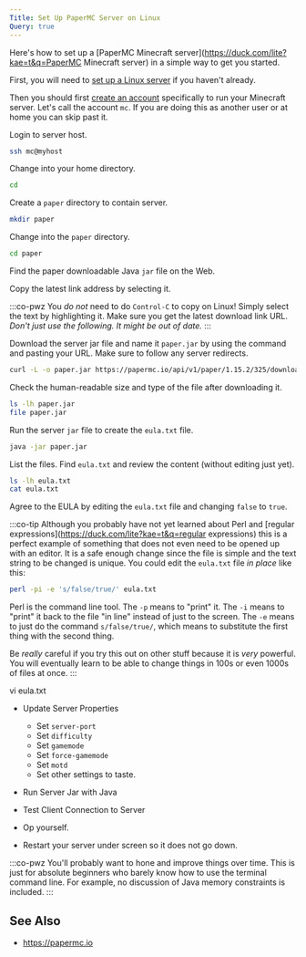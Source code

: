 ```yaml
---
Title: Set Up PaperMC Server on Linux
Query: true
---
```


Here's how to set up a [PaperMC Minecraft server](https://duck.com/lite?kae=t&q=PaperMC Minecraft server) in a simple way to get you started. 

First, you will need to [set up a Linux server](/tools/linux/server/tasks/setup/) if you haven't already.

Then you should first [create an
account](/tools/linux/server/tasks/adduser/) specifically to run your
Minecraft server. Let's call the account `mc`. If you are doing this as
another user or at home you can skip past it.

Login to server host.

```sh
ssh mc@myhost
```

Change into your home directory.

```sh
cd
```

Create a `paper` directory to contain server.

```sh
mkdir paper
```

Change into the `paper` directory.

```sh
cd paper
```

Find the paper downloadable Java `jar` file on the Web.

Copy the latest link address by selecting it. 

:::co-pwz
You *do not* need to do `Control-C` to copy on Linux! Simply select the text by highlighting it. Make sure you get the latest download link URL. *Don't just use the following. It might be out of date.*
:::

Download the server jar file and name it `paper.jar` by using the command and pasting your URL. Make sure to follow any server redirects.

```sh
curl -L -o paper.jar https://papermc.io/api/v1/paper/1.15.2/325/download
```

Check the human-readable size and type of the file after downloading it.

```sh
ls -lh paper.jar
file paper.jar
```

Run the server `jar` file to create the `eula.txt` file.

```sh
java -jar paper.jar
```

List the files. Find `eula.txt` and review the content (without editing just yet).

```sh
ls -lh eula.txt
cat eula.txt
```

Agree to the EULA by editing the `eula.txt` file and changing `false` to `true`.

:::co-tip
Although you probably have not yet learned about Perl and [regular expressions](https://duck.com/lite?kae=t&q=regular expressions) this is a perfect example of something that does not even need to be opened up with an editor. It is a safe enough change since the file is simple and the text string to be changed is unique. You could edit the `eula.txt` file *in place* like this:

```sh
perl -pi -e 's/false/true/' eula.txt
```

Perl is the command line tool. The `-p` means to "print" it. The `-i` means to "print" it back to the file "in line" instead of just to the screen. The `-e` means to just do the command `s/false/true/`, which means to substitute the first thing with the second thing.

Be *really* careful if you try this out on other stuff because it is *very* powerful. You will eventually learn to be able to change things in 100s or even 1000s of files at once.
:::

vi eula.txt



* Update Server Properties
    * Set `server-port`
    * Set `difficulty`
    * Set `gamemode`
    * Set `force-gamemode` 
    * Set `motd`
    * Set other settings to taste.
* Run Server Jar with Java
* Test Client Connection to Server
* Op yourself.

* Restart your server under screen so it does not go down.

:::co-pwz
You'll probably want to hone and improve things over time. This is just for absolute beginners who barely know how to use the terminal command line. For example, no discussion of Java memory constraints is included.
:::

## See Also

* <https://papermc.io>
